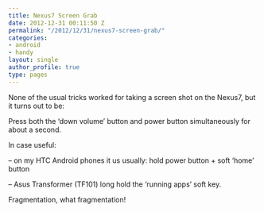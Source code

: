 ```yaml
---
title: Nexus7 Screen Grab
date: 2012-12-31 00:11:50 Z
permalink: "/2012/12/31/nexus7-screen-grab/"
categories:
- android
- handy
layout: single
author_profile: true
type: pages
---
```


None of the usual tricks worked for taking a screen shot on the Nexus7, but it turns out to be:

Press both the &#8216;down volume&#8217; button and power button simultaneously for about a second.

In case useful:

&#8211; on my HTC Android phones it us usually: hold power button + soft &#8216;home&#8217; button

&#8211; Asus Transformer (TF101) long hold the &#8216;running apps&#8217; soft key.

Fragmentation, what fragmentation!
